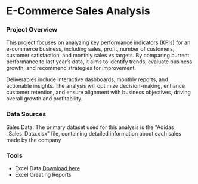 # E-Commerce Sales Analysis

### Project Overview

This project focuses on analyzing key performance indicators (KPIs) for an e-commerce business, including sales, profit, number of customers, customer satisfaction, and monthly sales vs targets. By comparing current performance to last year’s data, it aims to identify trends, evaluate business growth, and recommend strategies for improvement.

Deliverables include interactive dashboards, monthly reports, and actionable insights. The analysis will optimize decision-making, enhance customer retention, and ensure alignment with business objectives, driving overall growth and profitability.


### Data Sources

Sales Data: The primary dataset used for this analysis is the "Adidas _Sales_Data.xlsx" file, containing detailed information about each sales made by the company


### Tools

- Excel Data [Download here](https://docs.google.com/spreadsheets/d/1Eq2WOI72I_3MGBtpFZaeuch5WjSlM-r3/edit?gid=664231576#gid=664231576)
- Excel Creating Reports
